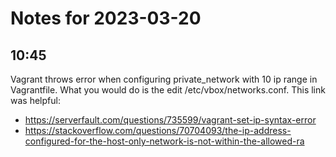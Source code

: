 # Notes for 2023-03-20

## 10:45

Vagrant throws error when configuring private_network with 10 ip range
in Vagrantfile.
What you would do is the edit /etc/vbox/networks.conf.
This link was helpful:
  - https://serverfault.com/questions/735599/vagrant-set-ip-syntax-error 
  - https://stackoverflow.com/questions/70704093/the-ip-address-configured-for-the-host-only-network-is-not-within-the-allowed-ra
